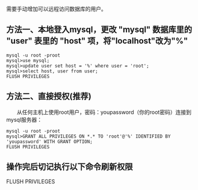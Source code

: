需要手动增加可以远程访问数据库的用户。

## 方法一、本地登入mysql，更改 "mysql" 数据库里的 "user" 表里的 "host" 项，将"localhost"改为"%"
```
mysql -u root -proot
mysql>use mysql;
mysql>update user set host = '%' where user = 'root';
mysql>select host, user from user;
FLUSH PRIVILEGES
```

## 方法二、直接授权(推荐)
　　从任何主机上使用root用户，密码：youpassword（你的root密码）连接到mysql服务器：
```
mysql -u root -proot 
mysql>GRANT ALL PRIVILEGES ON *.* TO 'root'@'%' IDENTIFIED BY 'youpassword' WITH GRANT OPTION;
FLUSH PRIVILEGES
```

## 操作完后切记执行以下命令刷新权限 
FLUSH PRIVILEGES 